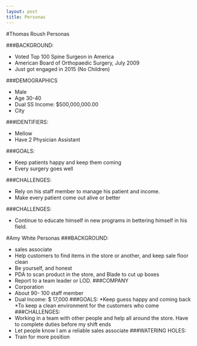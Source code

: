```yaml
---
layout: post
title: Personas
---
```


#Thomas Roush Personas


###BACKGROUND:
* Voted Top 100 Spine Surgeon in America
* American Board of Orthopaedic Surgery, July 2009
* Just got engaged in 2015 (No Children)

###DEMOGRAPHICS
* Male
* Age 30-40
* Dual SS Income: $500,000,000.00
* City
	
###IDENTIFIERS:
* Mellow
* Have 2 Physician Assistant

###GOALS:
* Keep patients happy and keep them coming
* Every surgery goes well

###CHALLENGES:
* Rely on his staff member to manage his patient and income. 
* Make every patient come out alive or better

###CHALLENGES:
 * Continue to educate himself in new programs in bettering himself in his field. 
 

#Amy White Personas
###BACKGROUND:
* sales associate
* Help customers to find items in the store or another, and  keep sale floor clean 
* Be yourself, and  honest
* PDA to scan product in the store, and  Blade to cut up boxes 
* Report to a team leader or LOD.
###COMPANY
* Corporation  
* About 90- 100 staff member 
* Dual Income: $ 17,000
###GOALS:
*Keep guess happy and coming back
*To keep a clean environment for the customers who come
###CHALLENGES:
* Working in a team with other people and help all around the store. Have to complete duties before my shift ends  
* Let people know I am a reliable sales associate 
###WATERING HOLES:
* Train for more position 


